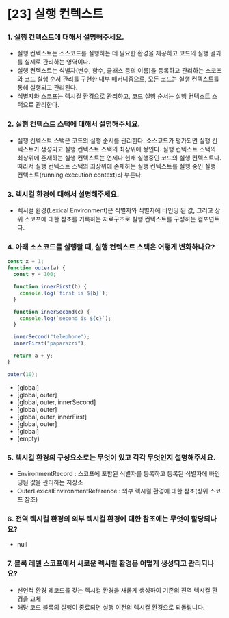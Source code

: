 # [23] 실행 컨텍스트

### 1. 실행 컨텍스트에 대해서 설명해주세요.

- 실행 컨텍스트는 소스코드를 실행하는 데 필요한 환경을 제공하고 코드의 실행 결과를 실제로 관리하는 영역이다.
- 실행 컨텍스트는 식별자(변수, 함수, 클래스 등의 이름)을 등록하고 관리하는 스코프와 코드 실행 순서 관리를 구현한 내부 매커니즘으로, 모든 코드는 실행 컨텍스트를 통해 실행되고 관리된다.
- 식별자와 스코프는 렉시컬 환경으로 관리하고, 코드 실행 순서는 실행 컨텍스트 스택으로 관리한다.

### 2. 실행 컨텍스트 스택에 대해서 설명해주세요.

- 실행 컨텍스트 스택은 코드의 실행 순서를 관리한다. 소스코드가 평가되면 실행 컨텍스트가 생성되고 실행 컨텍스트 스택의 최상위에 쌓인다. 실행 컨텍스트 스택의 최상위에 존재하는 실행 컨텍스트는 언제나 현재 실행중인 코드의 실행 컨텍스트다. 따라서 실행 컨텍스트 스택의 최상위에 존재하는 실행 컨텍스트를 실행 중인 실행 컨텍스트(running execution context)라 부른다.

### 3. 렉시컬 환경에 대해서 설명해주세요.

- 렉시컬 환경(Lexical Environment)은 식별자와 식별자에 바인딩 된 값, 그리고 상위 스코프에 대한 참조를 기록하는 자료구조로 실행 컨텍스트를 구성하는 컴포넌트다.

### 4. 아래 소스코드를 실행할 때, 실행 컨텍스트 스택은 어떻게 변화하나요?

```js
const x = 1;
function outer(a) {
  const y = 100;

  function innerFirst(b) {
    console.log(`first is ${b}`);
  }

  function innerSecond(c) {
    console.log(`second is ${c}`);
  }

  innerSecond("telephone");
  innerFirst("paparazzi");

  return a + y;
}

outer(10);
```

- [global]
- [global, outer]
- [global, outer, innerSecond]
- [global, outer]
- [global, outer, innerFirst]
- [global, outer]
- [global]
- (empty)

### 5. 렉시컬 환경의 구성요소로는 무엇이 있고 각각 무엇인지 설명해주세요.

- EnvironmentRecord : 스코프에 포함된 식별자를 등록하고 등록된 식별자에 바인딩된 값을 관리하는 저장소
- OuterLexicalEnvironmentReference : 외부 렉시컬 환경에 대한 참조(상위 스코프 참조)

### 6. 전역 렉시컬 환경의 외부 렉시컬 환경에 대한 참조에는 무엇이 할당되나요?

- null

### 7. 블록 레벨 스코프에서 새로운 렉시컬 환경은 어떻게 생성되고 관리되나요?

- 선언적 환경 레코드를 갖는 렉시컬 환경을 새롭게 생성하여 기존의 전역 렉시컬 환경을 교체
- 해당 코드 블록의 실행이 종료되면 실행 이전의 렉시컬 환경으로 되돌립니다.
